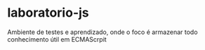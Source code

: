 # laboratorio-js
Ambiente de testes e aprendizado, onde o foco é armazenar todo conhecimento útil em ECMAScrpit
